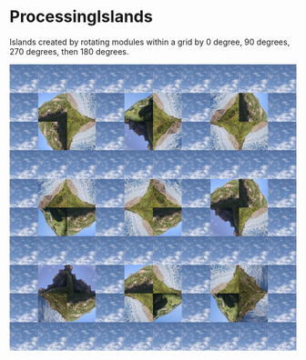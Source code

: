# ProcessingIslands
Islands created by rotating modules within a grid by 0 degree, 90 degrees, 270 degrees, then 180 degrees.

![Image of Islands](https://github.com/somecheung/ProcessingIslands/blob/master/001.jpg)
